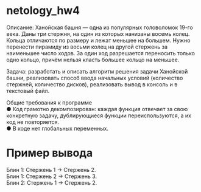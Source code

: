 # netology_hw4

Описание: Ханойская башня — одна из популярных головоломок 19-го века. Даны три стержня, на один из которых нанизаны восемь колец. Кольца отличаются по размеру и лежат меньшее на большем. Нужно перенести пирамиду из восьми колец на другой стержень за наименьшее число ходов. За один ход разрешается переносить только одно кольцо, причём нельзя класть большее кольцо на меньшее.  

Задача: разработать и описать алгоритм решения задачи Ханойской башни, реализовать способ ввода начальных условий (количество стержней, количество дисков), реализовать вывод в консоль и в текстовый файл.  

Общие требования к программе  
● Код грамотно декомпозирован: каждая функция отвечает за свою конкретную задачу, дублирующиеся функции переиспользуются, а их код не повторяется.  
● В коде нет глобальных переменных.  

# Пример вывода  
Блин 1: Стержень 1 -> Стержень 2.  
Блин 1: Стержень 2 -> Стержень 3.  
Блин 2: Стержень 1 -> Стержень 2.  

